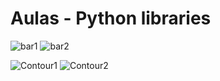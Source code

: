 # Aulas - Python libraries

![bar1](https://user-images.githubusercontent.com/53547474/114328031-d2e67500-9b11-11eb-8941-554a0a4cab5a.png)
![bar2](https://user-images.githubusercontent.com/53547474/114328040-d843bf80-9b11-11eb-87d2-0d04b59fc737.png)

![Contour1](https://user-images.githubusercontent.com/53547474/114329958-0aa3eb80-9b17-11eb-9521-3d92614b3c77.png)
![Contour2](https://user-images.githubusercontent.com/53547474/114329966-0d9edc00-9b17-11eb-8ada-5f8e41f4ada7.png)
